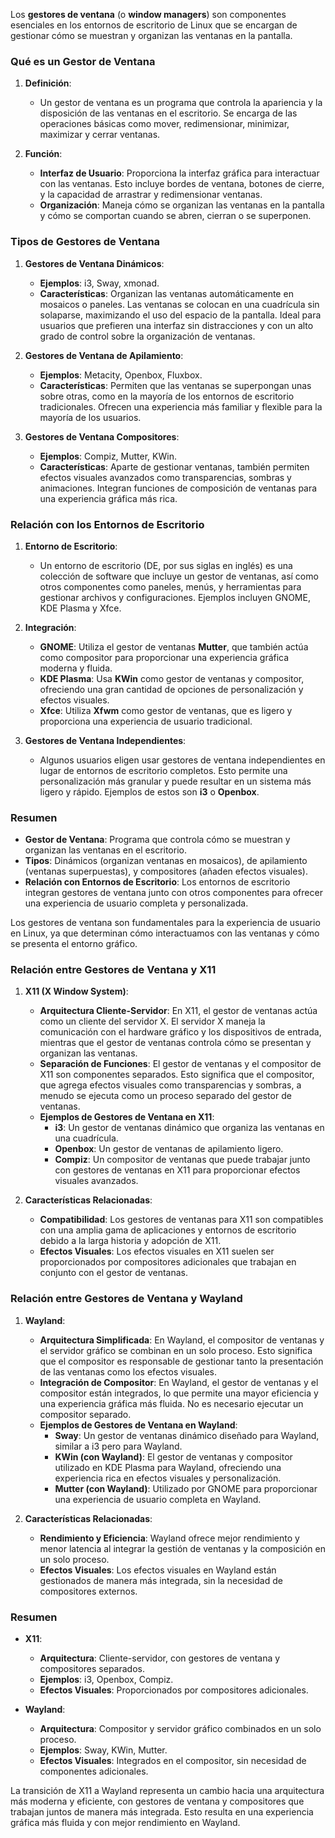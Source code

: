 Los **gestores de ventana** (o **window managers**) son componentes esenciales en los entornos de escritorio de Linux que se encargan de gestionar cómo se muestran y organizan las ventanas en la pantalla.
### **Qué es un Gestor de Ventana**

1. **Definición**:
    
    - Un gestor de ventana es un programa que controla la apariencia y la disposición de las ventanas en el escritorio. Se encarga de las operaciones básicas como mover, redimensionar, minimizar, maximizar y cerrar ventanas.
2. **Función**:
    
    - **Interfaz de Usuario**: Proporciona la interfaz gráfica para interactuar con las ventanas. Esto incluye bordes de ventana, botones de cierre, y la capacidad de arrastrar y redimensionar ventanas.
    - **Organización**: Maneja cómo se organizan las ventanas en la pantalla y cómo se comportan cuando se abren, cierran o se superponen.

### **Tipos de Gestores de Ventana**

1. **Gestores de Ventana Dinámicos**:
    
    - **Ejemplos**: i3, Sway, xmonad.
    - **Características**: Organizan las ventanas automáticamente en mosaicos o paneles. Las ventanas se colocan en una cuadrícula sin solaparse, maximizando el uso del espacio de la pantalla. Ideal para usuarios que prefieren una interfaz sin distracciones y con un alto grado de control sobre la organización de ventanas.
2. **Gestores de Ventana de Apilamiento**:
    
    - **Ejemplos**: Metacity, Openbox, Fluxbox.
    - **Características**: Permiten que las ventanas se superpongan unas sobre otras, como en la mayoría de los entornos de escritorio tradicionales. Ofrecen una experiencia más familiar y flexible para la mayoría de los usuarios.
3. **Gestores de Ventana Compositores**:
    
    - **Ejemplos**: Compiz, Mutter, KWin.
    - **Características**: Aparte de gestionar ventanas, también permiten efectos visuales avanzados como transparencias, sombras y animaciones. Integran funciones de composición de ventanas para una experiencia gráfica más rica.

### **Relación con los Entornos de Escritorio**

1. **Entorno de Escritorio**:
    
    - Un entorno de escritorio (DE, por sus siglas en inglés) es una colección de software que incluye un gestor de ventanas, así como otros componentes como paneles, menús, y herramientas para gestionar archivos y configuraciones. Ejemplos incluyen GNOME, KDE Plasma y Xfce.
2. **Integración**:
    
    - **GNOME**: Utiliza el gestor de ventanas **Mutter**, que también actúa como compositor para proporcionar una experiencia gráfica moderna y fluida.
    - **KDE Plasma**: Usa **KWin** como gestor de ventanas y compositor, ofreciendo una gran cantidad de opciones de personalización y efectos visuales.
    - **Xfce**: Utiliza **Xfwm** como gestor de ventanas, que es ligero y proporciona una experiencia de usuario tradicional.
3. **Gestores de Ventana Independientes**:
    
    - Algunos usuarios eligen usar gestores de ventana independientes en lugar de entornos de escritorio completos. Esto permite una personalización más granular y puede resultar en un sistema más ligero y rápido. Ejemplos de estos son **i3** o **Openbox**.

### **Resumen**

- **Gestor de Ventana**: Programa que controla cómo se muestran y organizan las ventanas en el escritorio.
- **Tipos**: Dinámicos (organizan ventanas en mosaicos), de apilamiento (ventanas superpuestas), y compositores (añaden efectos visuales).
- **Relación con Entornos de Escritorio**: Los entornos de escritorio integran gestores de ventana junto con otros componentes para ofrecer una experiencia de usuario completa y personalizada.

Los gestores de ventana son fundamentales para la experiencia de usuario en Linux, ya que determinan cómo interactuamos con las ventanas y cómo se presenta el entorno gráfico.

### **Relación entre Gestores de Ventana y X11**

1. **X11 (X Window System)**:
    
    - **Arquitectura Cliente-Servidor**: En X11, el gestor de ventanas actúa como un cliente del servidor X. El servidor X maneja la comunicación con el hardware gráfico y los dispositivos de entrada, mientras que el gestor de ventanas controla cómo se presentan y organizan las ventanas.
    - **Separación de Funciones**: El gestor de ventanas y el compositor de X11 son componentes separados. Esto significa que el compositor, que agrega efectos visuales como transparencias y sombras, a menudo se ejecuta como un proceso separado del gestor de ventanas.
    - **Ejemplos de Gestores de Ventana en X11**:
        - **i3**: Un gestor de ventanas dinámico que organiza las ventanas en una cuadrícula.
        - **Openbox**: Un gestor de ventanas de apilamiento ligero.
        - **Compiz**: Un compositor de ventanas que puede trabajar junto con gestores de ventanas en X11 para proporcionar efectos visuales avanzados.
2. **Características Relacionadas**:
    
    - **Compatibilidad**: Los gestores de ventanas para X11 son compatibles con una amplia gama de aplicaciones y entornos de escritorio debido a la larga historia y adopción de X11.
    - **Efectos Visuales**: Los efectos visuales en X11 suelen ser proporcionados por compositores adicionales que trabajan en conjunto con el gestor de ventanas.

### **Relación entre Gestores de Ventana y Wayland**

1. **Wayland**:
    
    - **Arquitectura Simplificada**: En Wayland, el compositor de ventanas y el servidor gráfico se combinan en un solo proceso. Esto significa que el compositor es responsable de gestionar tanto la presentación de las ventanas como los efectos visuales.
    - **Integración de Compositor**: En Wayland, el gestor de ventanas y el compositor están integrados, lo que permite una mayor eficiencia y una experiencia gráfica más fluida. No es necesario ejecutar un compositor separado.
    - **Ejemplos de Gestores de Ventana en Wayland**:
        - **Sway**: Un gestor de ventanas dinámico diseñado para Wayland, similar a i3 pero para Wayland.
        - **KWin (con Wayland)**: El gestor de ventanas y compositor utilizado en KDE Plasma para Wayland, ofreciendo una experiencia rica en efectos visuales y personalización.
        - **Mutter (con Wayland)**: Utilizado por GNOME para proporcionar una experiencia de usuario completa en Wayland.
2. **Características Relacionadas**:
    
    - **Rendimiento y Eficiencia**: Wayland ofrece mejor rendimiento y menor latencia al integrar la gestión de ventanas y la composición en un solo proceso.
    - **Efectos Visuales**: Los efectos visuales en Wayland están gestionados de manera más integrada, sin la necesidad de compositores externos.

### **Resumen**

- **X11**:
    
    - **Arquitectura**: Cliente-servidor, con gestores de ventana y compositores separados.
    - **Ejemplos**: i3, Openbox, Compiz.
    - **Efectos Visuales**: Proporcionados por compositores adicionales.
- **Wayland**:
    
    - **Arquitectura**: Compositor y servidor gráfico combinados en un solo proceso.
    - **Ejemplos**: Sway, KWin, Mutter.
    - **Efectos Visuales**: Integrados en el compositor, sin necesidad de componentes adicionales.

La transición de X11 a Wayland representa un cambio hacia una arquitectura más moderna y eficiente, con gestores de ventana y compositores que trabajan juntos de manera más integrada. Esto resulta en una experiencia gráfica más fluida y con mejor rendimiento en Wayland.
